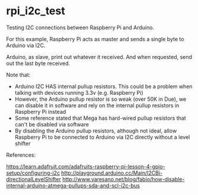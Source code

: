 # rpi_i2c_test
Testing I2C connections between Raspberry Pi and Arduino.

For this example, Raspberry Pi acts as master and sends a single byte to Arduino via I2C.

Arduino, as slave, print out whatever it received.  And when requested, send out the last byte received.

Note that:
- Arduino I2C HAS internal pullup resistors.  This could be a problem when talking with devices running 3.3v (e.g. Raspberry Pi)
- However, the Arduino pullup resistor is so weak (over 50K in Due), we can disable it in software and rely on the internal pullup resistors in Raspberry Pi instead
- Some reference stated that Mega has hard-wired pullup resistors that can't be disabled via software
- By disabling the Arduino pullup resistors, although not ideal, allow Raspberry Pi to be connected to Arduino via I2C directly without a level shifter

References:

https://learn.adafruit.com/adafruits-raspberry-pi-lesson-4-gpio-setup/configuring-i2c
http://playground.arduino.cc/Main/I2CBi-directionalLevelShifter
http://www.varesano.net/blog/fabio/how-disable-internal-arduino-atmega-pullups-sda-and-scl-i2c-bus
